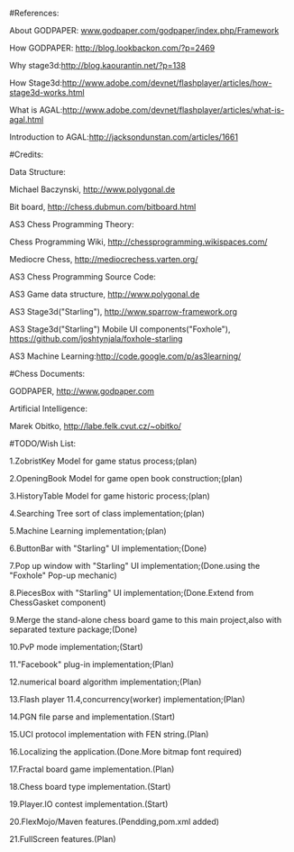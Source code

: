 #References:

About GODPAPER: www.godpaper.com/godpaper/index.php/Framework

How GODPAPER: http://blog.lookbackon.com/?p=2469

Why stage3d:http://blog.kaourantin.net/?p=138

How Stage3d:http://www.adobe.com/devnet/flashplayer/articles/how-stage3d-works.html

What is AGAL:http://www.adobe.com/devnet/flashplayer/articles/what-is-agal.html

Introduction to AGAL:http://jacksondunstan.com/articles/1661

#Credits:

Data Structure:

Michael Baczynski, http://www.polygonal.de

Bit board, http://chess.dubmun.com/bitboard.html

AS3 Chess Programming Theory:

Chess Programming Wiki, http://chessprogramming.wikispaces.com/

Mediocre Chess, http://mediocrechess.varten.org/

AS3 Chess Programming Source Code:

AS3 Game data structure, http://www.polygonal.de

AS3 Stage3d("Starling"), http://www.sparrow-framework.org

AS3 Stage3d("Starling") Mobile UI components("Foxhole"), https://github.com/joshtynjala/foxhole-starling

AS3 Machine Learning:http://code.google.com/p/as3learning/

#Chess Documents:

GODPAPER, http://www.godpaper.com

Artificial Intelligence:

Marek Obitko, http://labe.felk.cvut.cz/~obitko/

#TODO/Wish List:

1.ZobristKey Model for game status process;(plan)

2.OpeningBook Model for game open book construction;(plan)

3.HistoryTable Model for game historic process;(plan)

4.Searching Tree sort of class implementation;(plan)

5.Machine Learning implementation;(plan)

6.ButtonBar with "Starling" UI implementation;(Done)

7.Pop up window with "Starling" UI implementation;(Done.using the "Foxhole" Pop-up mechanic)

8.PiecesBox with "Starling" UI implementation;(Done.Extend from ChessGasket component)

9.Merge the stand-alone chess board game to this main project,also with separated texture package;(Done)

10.PvP mode implementation;(Start)

11."Facebook" plug-in implementation;(Plan)

12.numerical board algorithm implementation;(Plan)

13.Flash player 11.4,concurrency(worker) implementation;(Plan)

14.PGN file parse and implementation.(Start)

15.UCI protocol implementation with FEN string.(Plan)

16.Localizing the application.(Done.More bitmap font required)

17.Fractal board game implementation.(Plan)

18.Chess board type implementation.(Start)

19.Player.IO contest implementation.(Start)

20.FlexMojo/Maven features.(Pendding,pom.xml added)

21.FullScreen features.(Plan)
